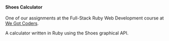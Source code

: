 #### Shoes Calculator
One of our assignments at the Full-Stack Ruby Web Development course at [We Got Coders](http://wegotcoders.com). 

A calculator written in Ruby using the Shoes graphical API.



